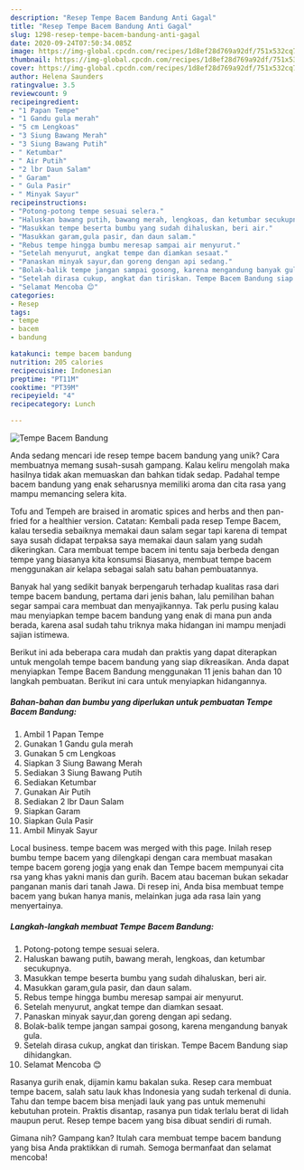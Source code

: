 ```yaml
---
description: "Resep Tempe Bacem Bandung Anti Gagal"
title: "Resep Tempe Bacem Bandung Anti Gagal"
slug: 1298-resep-tempe-bacem-bandung-anti-gagal
date: 2020-09-24T07:50:34.085Z
image: https://img-global.cpcdn.com/recipes/1d8ef28d769a92df/751x532cq70/tempe-bacem-bandung-foto-resep-utama.jpg
thumbnail: https://img-global.cpcdn.com/recipes/1d8ef28d769a92df/751x532cq70/tempe-bacem-bandung-foto-resep-utama.jpg
cover: https://img-global.cpcdn.com/recipes/1d8ef28d769a92df/751x532cq70/tempe-bacem-bandung-foto-resep-utama.jpg
author: Helena Saunders
ratingvalue: 3.5
reviewcount: 9
recipeingredient:
- "1 Papan Tempe"
- "1 Gandu gula merah"
- "5 cm Lengkoas"
- "3 Siung Bawang Merah"
- "3 Siung Bawang Putih"
- " Ketumbar"
- " Air Putih"
- "2 lbr Daun Salam"
- " Garam"
- " Gula Pasir"
- " Minyak Sayur"
recipeinstructions:
- "Potong-potong tempe sesuai selera."
- "Haluskan bawang putih, bawang merah, lengkoas, dan ketumbar secukupnya."
- "Masukkan tempe beserta bumbu yang sudah dihaluskan, beri air."
- "Masukkan garam,gula pasir, dan daun salam."
- "Rebus tempe hingga bumbu meresap sampai air menyurut."
- "Setelah menyurut, angkat tempe dan diamkan sesaat."
- "Panaskan minyak sayur,dan goreng dengan api sedang."
- "Bolak-balik tempe jangan sampai gosong, karena mengandung banyak gula."
- "Setelah dirasa cukup, angkat dan tiriskan. Tempe Bacem Bandung siap dihidangkan."
- "Selamat Mencoba 😊"
categories:
- Resep
tags:
- tempe
- bacem
- bandung

katakunci: tempe bacem bandung 
nutrition: 205 calories
recipecuisine: Indonesian
preptime: "PT11M"
cooktime: "PT39M"
recipeyield: "4"
recipecategory: Lunch

---
```



![Tempe Bacem Bandung](https://img-global.cpcdn.com/recipes/1d8ef28d769a92df/751x532cq70/tempe-bacem-bandung-foto-resep-utama.jpg)

Anda sedang mencari ide resep tempe bacem bandung yang unik? Cara membuatnya memang susah-susah gampang. Kalau keliru mengolah maka hasilnya tidak akan memuaskan dan bahkan tidak sedap. Padahal tempe bacem bandung yang enak seharusnya memiliki aroma dan cita rasa yang mampu memancing selera kita.

Tofu and Tempeh are braised in aromatic spices and herbs and then pan-fried for a healthier version. Catatan: Kembali pada resep Tempe Bacem, kalau tersedia sebaiknya memakai daun salam segar tapi karena di tempat saya susah didapat terpaksa saya memakai daun salam yang sudah dikeringkan. Cara membuat tempe bacem ini tentu saja berbeda dengan tempe yang biasanya kita konsumsi Biasanya, membuat tempe bacem menggunakan air kelapa sebagai salah satu bahan pembuatannya.

Banyak hal yang sedikit banyak berpengaruh terhadap kualitas rasa dari tempe bacem bandung, pertama dari jenis bahan, lalu pemilihan bahan segar sampai cara membuat dan menyajikannya. Tak perlu pusing kalau mau menyiapkan tempe bacem bandung yang enak di mana pun anda berada, karena asal sudah tahu triknya maka hidangan ini mampu menjadi sajian istimewa.


Berikut ini ada beberapa cara mudah dan praktis yang dapat diterapkan untuk mengolah tempe bacem bandung yang siap dikreasikan. Anda dapat menyiapkan Tempe Bacem Bandung menggunakan 11 jenis bahan dan 10 langkah pembuatan. Berikut ini cara untuk menyiapkan hidangannya.

<!--inarticleads1-->

##### Bahan-bahan dan bumbu yang diperlukan untuk pembuatan Tempe Bacem Bandung:

1. Ambil 1 Papan Tempe
1. Gunakan 1 Gandu gula merah
1. Gunakan 5 cm Lengkoas
1. Siapkan 3 Siung Bawang Merah
1. Sediakan 3 Siung Bawang Putih
1. Sediakan  Ketumbar
1. Gunakan  Air Putih
1. Sediakan 2 lbr Daun Salam
1. Siapkan  Garam
1. Siapkan  Gula Pasir
1. Ambil  Minyak Sayur


Local business. tempe bacem was merged with this page. Inilah resep bumbu tempe bacem yang dilengkapi dengan cara membuat masakan tempe bacem goreng jogja yang enak dan Tempe bacem mempunyai cita rsa yang khas yakni manis dan gurih. Bacem atau baceman bukan sekadar panganan manis dari tanah Jawa. Di resep ini, Anda bisa membuat tempe bacem yang bukan hanya manis, melainkan juga ada rasa lain yang menyertainya. 

<!--inarticleads2-->

##### Langkah-langkah membuat Tempe Bacem Bandung:

1. Potong-potong tempe sesuai selera.
1. Haluskan bawang putih, bawang merah, lengkoas, dan ketumbar secukupnya.
1. Masukkan tempe beserta bumbu yang sudah dihaluskan, beri air.
1. Masukkan garam,gula pasir, dan daun salam.
1. Rebus tempe hingga bumbu meresap sampai air menyurut.
1. Setelah menyurut, angkat tempe dan diamkan sesaat.
1. Panaskan minyak sayur,dan goreng dengan api sedang.
1. Bolak-balik tempe jangan sampai gosong, karena mengandung banyak gula.
1. Setelah dirasa cukup, angkat dan tiriskan. Tempe Bacem Bandung siap dihidangkan.
1. Selamat Mencoba 😊


Rasanya gurih enak, dijamin kamu bakalan suka. Resep cara membuat tempe bacem, salah satu lauk khas Indonesia yang sudah terkenal di dunia. Tahu dan tempe bacem bisa menjadi lauk yang pas untuk memenuhi kebutuhan protein. Praktis disantap, rasanya pun tidak terlalu berat di lidah maupun perut. Resep tempe bacem yang bisa dibuat sendiri di rumah. 

Gimana nih? Gampang kan? Itulah cara membuat tempe bacem bandung yang bisa Anda praktikkan di rumah. Semoga bermanfaat dan selamat mencoba!
